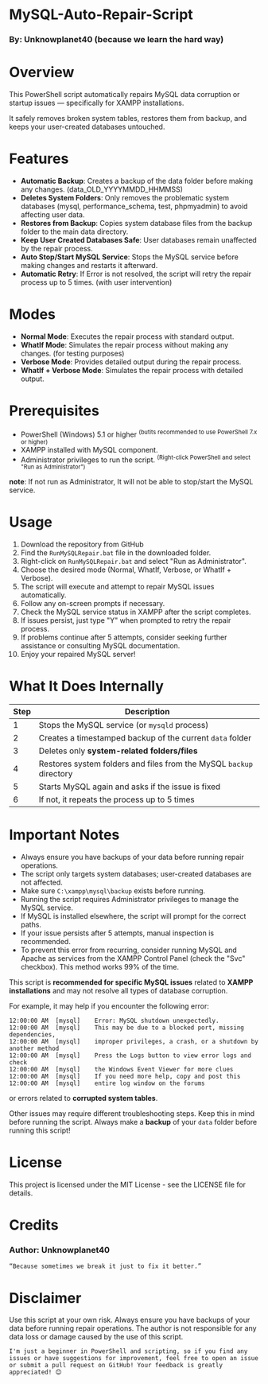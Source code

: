 # MySQL-Auto-Repair-Script
### By: **Unknowplanet40** (because we learn the hard way)

# Overview
This PowerShell script automatically repairs MySQL data corruption or startup issues — specifically for XAMPP installations.

It safely removes broken system tables, restores them from backup, and keeps your user-created databases untouched.

# Features
- **Automatic Backup**: Creates a backup of the data folder before making any changes. (data_OLD_YYYYMMDD_HHMMSS)
- **Deletes System Folders**: Only removes the problematic system databases (mysql, performance_schema, test, phpmyadmin) to avoid affecting user data.
- **Restores from Backup**: Copies system database files from the backup folder to the main data directory.
- **Keep User Created Databases Safe**: User databases remain unaffected by the repair process.
- **Auto Stop/Start MySQL Service**: Stops the MySQL service before making changes and restarts it afterward.
- **Automatic Retry**: If Error is not resolved, the script will retry the repair process up to 5 times. (with user intervention)

# Modes
- **Normal Mode**: Executes the repair process with standard output.
- **WhatIf Mode**: Simulates the repair process without making any changes. (for testing purposes)
- **Verbose Mode**: Provides detailed output during the repair process.
- **WhatIf + Verbose Mode**: Simulates the repair process with detailed output.

# Prerequisites
- PowerShell (Windows) 5.1 or higher <sup> (butits recommended to use PowerShell 7.x or higher)</sup>
- XAMPP installed with MySQL component.
- Administrator privileges to run the script. <sup> (Right-click PowerShell and select "Run as Administrator")</sup>

**note**: If not run as Administrator, It will not be able to stop/start the MySQL service.

# Usage
1. Download the repository from GitHub
2. Find the `RunMySQLRepair.bat` file in the downloaded folder.
3. Right-click on `RunMySQLRepair.bat` and select "Run as Administrator".
4. Choose the desired mode (Normal, WhatIf, Verbose, or WhatIf + Verbose).
5. The script will execute and attempt to repair MySQL issues automatically.
6. Follow any on-screen prompts if necessary.
7. Check the MySQL service status in XAMPP after the script completes.
8. If issues persist, just type "Y" when prompted to retry the repair process.
9. If problems continue after 5 attempts, consider seeking further assistance or consulting MySQL documentation.
10. Enjoy your repaired MySQL server!

# What It Does Internally
|Step | Description |
|-----|-------------|
|1 | Stops the MySQL service (or `mysqld` process) |
|2 | Creates a timestamped backup of the current `data` folder |
|3 | Deletes only **system-related folders/files** |
|4 | Restores system folders and files from the MySQL `backup` directory |
|5 | Starts MySQL again and asks if the issue is fixed |
|6 | If not, it repeats the process up to 5 times |
# Important Notes
- Always ensure you have backups of your data before running repair operations.
- The script only targets system databases; user-created databases are not affected.
- Make sure `C:\xampp\mysql\backup` exists before running.
- Running the script requires Administrator privileges to manage the MySQL service.
- If MySQL is installed elsewhere, the script will prompt for the correct paths.
- If your issue persists after 5 attempts, manual inspection is recommended.
- To prevent this error from recurring, consider running MySQL and Apache as services from the XAMPP Control Panel (check the "Svc" checkbox). This method works 99% of the time.

This script is **recommended for specific MySQL issues** related to **XAMPP installations** and may not resolve all types of database corruption.

For example, it may help if you encounter the following error:
```log
12:00:00 AM  [mysql] 	Error: MySQL shutdown unexpectedly.
12:00:00 AM  [mysql] 	This may be due to a blocked port, missing dependencies, 
12:00:00 AM  [mysql] 	improper privileges, a crash, or a shutdown by another method
12:00:00 AM  [mysql] 	Press the Logs button to view error logs and check
12:00:00 AM  [mysql] 	the Windows Event Viewer for more clues
12:00:00 AM  [mysql] 	If you need more help, copy and post this
12:00:00 AM  [mysql] 	entire log window on the forums

```
or errors related to **corrupted system tables**.

Other issues may require different troubleshooting steps. Keep this in mind before running the script.
Always make a **backup** of your `data` folder before running this script!

# License
This project is licensed under the MIT License - see the LICENSE file for details.

# Credits

### Author: **Unknowplanet40**
    “Because sometimes we break it just to fix it better.”

# Disclaimer
Use this script at your own risk. Always ensure you have backups of your data before running repair operations. The author is not responsible for any data loss or damage caused by the use of this script.

    I'm just a beginner in PowerShell and scripting, so if you find any issues or have suggestions for improvement, feel free to open an issue or submit a pull request on GitHub! Your feedback is greatly appreciated! 😊
